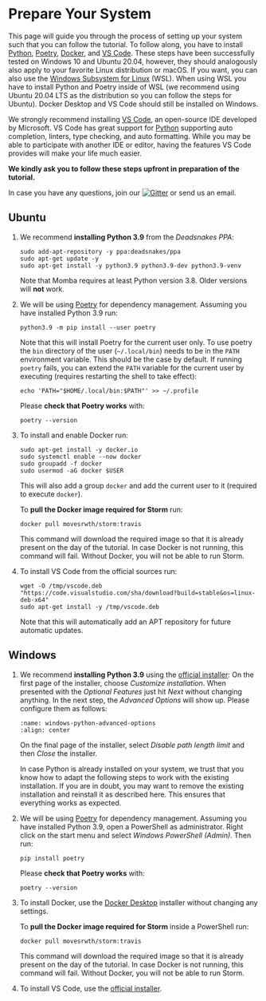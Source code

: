 # Prepare Your System

This page will guide you through the process of setting up your system such that you can follow the tutorial.
To follow along, you have to install [Python](https://www.python.org/), [Poetry](https://python-poetry.org/), [Docker](https://docker.io), and [VS Code](https://code.visualstudio.com).
These steps have been successfully tested on Windows 10 and Ubuntu 20.04, however, they should analogously also apply to your favorite Linux distribution or macOS.
If you want, you can also use the [Windows Subsystem for Linux](https://docs.microsoft.com/en-us/windows/wsl/install) (WSL).
When using WSL you have to install Python and Poetry inside of WSL (we recommend using Ubuntu 20.04 LTS as the distribution so you can follow the steps for Ubuntu).
Docker Desktop and VS Code should still be installed on Windows.

We strongly recommend installing [VS Code](https://code.visualstudio.com), an open-source IDE developed by Microsoft.
VS Code has great support for [Python](https://python.org) supporting auto completion, linters, type checking, and auto formatting.
While you may be able to participate with another IDE or editor, having the features VS Code provides will make your life much easier.

**We kindly ask you to follow these steps upfront in preparation of the tutorial.**

In case you have any questions, join our <a href="https://gitter.im/koehlma/momba?utm_source=badge&utm_medium=badge&utm_campaign=pr-badge"><img alt="Gitter" src="https://badges.gitter.im/koehlma/momba.svg"></a> or send us an email.


## Ubuntu

1. We recommend **installing Python 3.9** from the *Deadsnakes PPA*:
    ```
    sudo add-apt-repository -y ppa:deadsnakes/ppa
    sudo apt-get update -y
    sudo apt-get install -y python3.9 python3.9-dev python3.9-venv
    ```
    Note that Momba requires at least Python version 3.8. Older versions will **not** work.
2. We will be using [Poetry](https://python-poetry.org/) for dependency management.
    Assuming you have installed Python 3.9 run:
    ```
    python3.9 -m pip install --user poetry
    ```
    Note that this will install Poetry for the current user only.
    To use poetry the `bin` directory of the user (`~/.local/bin`) needs to be in the `PATH` environment variable.
    This should be the case by default.
    If running `poetry` fails, you can extend the `PATH` variable for the current user by executing (requires restarting the shell to take effect):
    ```
    echo 'PATH="$HOME/.local/bin:$PATH"' >> ~/.profile
    ```
    Please **check that Poetry works** with:
    ```
    poetry --version
    ```
3. To install and enable Docker run:
    ```
    sudo apt-get install -y docker.io
    sudo systemctl enable --now docker
    sudo groupadd -f docker
    sudo usermod -aG docker $USER
    ```
    This will also add a group `docker` and add the current user to it (required to execute `docker`).

    To **pull the Docker image required for Storm** run:
    ```
    docker pull movesrwth/storm:travis
    ```
    This command will download the required image so that it is already present on the day of the tutorial.
    In case Docker is not running, this command will fail.
    Without Docker, you will not be able to run Storm.
4. To install VS Code from the official sources run:
    ```
    wget -O /tmp/vscode.deb "https://code.visualstudio.com/sha/download?build=stable&os=linux-deb-x64"
    sudo apt-get install -y /tmp/vscode.deb
    ```
    Note that this will automatically add an APT repository for future automatic updates.


## Windows

1. We recommend **installing Python 3.9** using the [official installer](https://www.python.org/ftp/python/3.9.7/python-3.9.7-amd64.exe):
    On the first page of the installer, choose *Customize installation*.
    When presented with the *Optional Features* just hit *Next* without changing anything.
    In the next step, the *Advanced Options* will show up.
    Please configure them as follows:
    ```{image} ./images/windows-python-advanced-options.png
    :name: windows-python-advanced-options
    :align: center
    ```
    On the final page of the installer, select *Disable path length limit* and then *Close* the installer.

    In case Python is already installed on your system, we trust that you know how to adapt the following steps to work with the existing installation.
    If you are in doubt, you may want to remove the existing installation and reinstall it as described here.
    This ensures that everything works as expected.
2. We will be using [Poetry](https://python-poetry.org/) for dependency management.
    Assuming you have installed Python 3.9, open a PowerShell as administrator.
    Right click on the start menu and select *Windows PowerShell (Admin)*.
    Then run:
    ```
    pip install poetry
    ```
    Please **check that Poetry works** with:
    ```
    poetry --version
    ```
3. To install Docker, use the [Docker Desktop](https://www.docker.com/products/docker-desktop) installer without changing any settings.
    
    To **pull the Docker image required for Storm** inside a PowerShell run:
    ```
    docker pull movesrwth/storm:travis
    ```
    This command will download the required image so that it is already present on the day of the tutorial.
    In case Docker is not running, this command will fail.
    Without Docker, you will not be able to run Storm.
4. To install VS Code, use the [official installer](https://code.visualstudio.com/#alt-downloads).